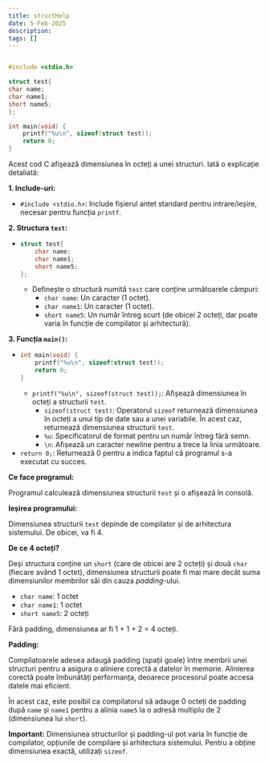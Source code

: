 ```yaml
---
title: structHelp
date: 5-Feb-2025
description: 
tags: []
---
```


```c

#include <stdio.h>

struct test{
char name;
char name1;
short name5;
};

int main(void) {
    printf("%u\n", sizeof(struct test));
    return 0;
}

```

Acest cod C afișează dimensiunea în octeți a unei structuri. Iată o explicație detaliată:

**1. Include-uri:**

*   `#include <stdio.h>`: Include fișierul antet standard pentru intrare/ieșire, necesar pentru funcția `printf`.

**2. Structura `test`:**

*   ```c
    struct test{
        char name;
        char name1;
        short name5;
    };
    ```
    *   Definește o structură numită `test` care conține următoarele câmpuri:
        *   `char name`: Un caracter (1 octet).
        *   `char name1`: Un caracter (1 octet).
        *   `short name5`: Un număr întreg scurt (de obicei 2 octeți, dar poate varia în funcție de compilator și arhitectură).

**3. Funcția `main()`:**

*   ```c
    int main(void) {
        printf("%u\n", sizeof(struct test));
        return 0;
    }
    ```
    *   `printf("%u\n", sizeof(struct test));`: Afișează dimensiunea în octeți a structurii `test`.
        *   `sizeof(struct test)`: Operatorul `sizeof` returnează dimensiunea în octeți a unui tip de date sau a unei variabile. În acest caz, returnează dimensiunea structurii `test`.
        *   `%u`: Specificatorul de format pentru un număr întreg fără semn.
        *   `\n`: Afișează un caracter newline pentru a trece la linia următoare.
*   `return 0;`: Returnează 0 pentru a indica faptul că programul s-a executat cu succes.

**Ce face programul:**

Programul calculează dimensiunea structurii `test` și o afișează în consolă.

**Ieșirea programului:**

Dimensiunea structurii `test` depinde de compilator și de arhitectura sistemului. De obicei, va fi 4.

**De ce 4 octeți?**

Deși structura conține un `short` (care de obicei are 2 octeți) și două `char` (fiecare având 1 octet), dimensiunea structurii poate fi mai mare decât suma dimensiunilor membrilor săi din cauza *padding*-ului.

*   `char name`: 1 octet
*   `char name1`: 1 octet
*   `short name5`: 2 octeți

Fără padding, dimensiunea ar fi 1 + 1 + 2 = 4 octeți.

**Padding:**

Compilatoarele adesea adaugă padding (spații goale) între membrii unei structuri pentru a asigura o aliniere corectă a datelor în memorie. Alinierea corectă poate îmbunătăți performanța, deoarece procesorul poate accesa datele mai eficient.

În acest caz, este posibil ca compilatorul să adauge 0 octeți de padding după `name` și `name1` pentru a alinia `name5` la o adresă multiplu de 2 (dimensiunea lui `short`).

**Important:** Dimensiunea structurilor și padding-ul pot varia în funcție de compilator, opțiunile de compilare și arhitectura sistemului. Pentru a obține dimensiunea exactă, utilizați `sizeof`.

